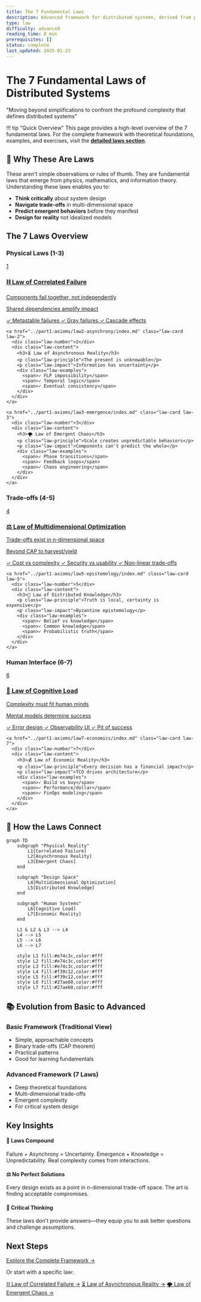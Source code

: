 ```yaml
---
title: The 7 Fundamental Laws
description: Advanced framework for distributed systems, derived from physics, mathematics, and complexity theory
type: law
difficulty: advanced
reading_time: 8 min
prerequisites: []
status: complete
last_updated: 2025-01-23
---
```


# The 7 Fundamental Laws of Distributed Systems

<div class="laws-hero">
  <p class="hero-quote">"Moving beyond simplifications to confront the profound complexity that defines distributed systems"</p>
</div>

!!! tip "Quick Overview"
    This page provides a high-level overview of the 7 fundamental laws. For the complete framework with theoretical foundations, examples, and exercises, visit the **[detailed laws section](/part1-axioms/)**.

## 🌌 Why These Are Laws

These aren't simple observations or rules of thumb. They are fundamental laws that emerge from physics, mathematics, and information theory. Understanding these laws enables you to:

- **Think critically** about system design
- **Navigate trade-offs** in multi-dimensional space
- **Predict emergent behaviors** before they manifest
- **Design for reality** not idealized models

## The 7 Laws Overview

<div class="laws-structure">
  <h3>Physical Laws (1-3)</h3>
  <div class="grid">
    <a href="../part1-axioms/law1-failure/index.md" class="law-card law-1">
      <div class="law-number">1</div>
      <div class="law-content">
        <h3>⛓️ Law of Correlated Failure</h3>
        <p class="law-principle">Components fail together, not independently</p>
        <p class="law-impact">Shared dependencies amplify impact</p>
        <div class="law-examples">
          <span>✓ Metastable failures</span>
          <span>✓ Gray failures</span>
          <span>✓ Cascade effects</span>
        </div>
      </div>
    </a>

    <a href="../part1-axioms/law2-asynchrony/index.md" class="law-card law-2">
      <div class="law-number">2</div>
      <div class="law-content">
        <h3>⏳ Law of Asynchronous Reality</h3>
        <p class="law-principle">The present is unknowable</p>
        <p class="law-impact">Information has uncertainty</p>
        <div class="law-examples">
          <span>✓ FLP impossibility</span>
          <span>✓ Temporal logic</span>
          <span>✓ Eventual consistency</span>
        </div>
      </div>
    </a>

    <a href="../part1-axioms/law3-emergence/index.md" class="law-card law-3">
      <div class="law-number">3</div>
      <div class="law-content">
        <h3>🌪️ Law of Emergent Chaos</h3>
        <p class="law-principle">Scale creates unpredictable behaviors</p>
        <p class="law-impact">Components can't predict the whole</p>
        <div class="law-examples">
          <span>✓ Phase transitions</span>
          <span>✓ Feedback loops</span>
          <span>✓ Chaos engineering</span>
        </div>
      </div>
    </a>
  </div>

  <h3>Trade-offs (4-5)</h3>
  <div class="grid">
    <a href="../part1-axioms/law4-tradeoffs/index.md" class="law-card law-4">
      <div class="law-number">4</div>
      <div class="law-content">
        <h3>⚖️ Law of Multidimensional Optimization</h3>
        <p class="law-principle">Trade-offs exist in n-dimensional space</p>
        <p class="law-impact">Beyond CAP to harvest/yield</p>
        <div class="law-examples">
          <span>✓ Cost vs complexity</span>
          <span>✓ Security vs usability</span>
          <span>✓ Non-linear trade-offs</span>
        </div>
      </div>
    </a>

    <a href="../part1-axioms/law5-epistemology/index.md" class="law-card law-5">
      <div class="law-number">5</div>
      <div class="law-content">
        <h3>🧠 Law of Distributed Knowledge</h3>
        <p class="law-principle">Truth is local, certainty is expensive</p>
        <p class="law-impact">Byzantine epistemology</p>
        <div class="law-examples">
          <span>✓ Belief vs knowledge</span>
          <span>✓ Common knowledge</span>
          <span>✓ Probabilistic truth</span>
        </div>
      </div>
    </a>
  </div>

  <h3>Human Interface (6-7)</h3>
  <div class="grid">
    <a href="../part1-axioms/law6-human-api/index.md" class="law-card law-6">
      <div class="law-number">6</div>
      <div class="law-content">
        <h3>🤯 Law of Cognitive Load</h3>
        <p class="law-principle">Complexity must fit human minds</p>
        <p class="law-impact">Mental models determine success</p>
        <div class="law-examples">
          <span>✓ Error design</span>
          <span>✓ Observability UI</span>
          <span>✓ Pit of success</span>
        </div>
      </div>
    </a>

    <a href="../part1-axioms/law7-economics/index.md" class="law-card law-7">
      <div class="law-number">7</div>
      <div class="law-content">
        <h3>💰 Law of Economic Reality</h3>
        <p class="law-principle">Every decision has a financial impact</p>
        <p class="law-impact">TCO drives architecture</p>
        <div class="law-examples">
          <span>✓ Build vs buy</span>
          <span>✓ Performance/dollar</span>
          <span>✓ FinOps modeling</span>
        </div>
      </div>
    </a>
  </div>
</div>

## 🔗 How the Laws Connect

```mermaid
graph TD
    subgraph "Physical Reality"
        L1[Correlated Failure]
        L2[Asynchronous Reality]
        L3[Emergent Chaos]
    end
    
    subgraph "Design Space"
        L4[Multidimensional Optimization]
        L5[Distributed Knowledge]
    end
    
    subgraph "Human Systems"
        L6[Cognitive Load]
        L7[Economic Reality]
    end
    
    L1 & L2 & L3 --> L4
    L4 --> L5
    L5 --> L6
    L6 --> L7
    
    style L1 fill:#e74c3c,color:#fff
    style L2 fill:#e74c3c,color:#fff
    style L3 fill:#e74c3c,color:#fff
    style L4 fill:#f39c12,color:#fff
    style L5 fill:#f39c12,color:#fff
    style L6 fill:#27ae60,color:#fff
    style L7 fill:#27ae60,color:#fff
```

## 📚 Evolution from Basic to Advanced

### Basic Framework (Traditional View)
- Simple, approachable concepts
- Binary trade-offs (CAP theorem)
- Practical patterns
- Good for learning fundamentals

### Advanced Framework (7 Laws)
- Deep theoretical foundations
- Multi-dimensional trade-offs
- Emergent complexity
- For critical system design

## Key Insights

<div class="grid">
  <div class="insight-box">
    <h4>🔄 Laws Compound</h4>
    <p>Failure + Asynchrony = Uncertainty. Emergence + Knowledge = Unpredictability. Real complexity comes from interactions.</p>
  </div>
  
  <div class="insight-box">
    <h4>⚖️ No Perfect Solutions</h4>
    <p>Every design exists as a point in n-dimensional trade-off space. The art is finding acceptable compromises.</p>
  </div>
  
  <div class="insight-box">
    <h4>🎯 Critical Thinking</h4>
    <p>These laws don't provide answers—they equip you to ask better questions and challenge assumptions.</p>
  </div>
</div>

## Next Steps

<div class="next-steps">
  <a href="../part1-axioms/index.md" class="primary-cta">
    Explore the Complete Framework →
  </a>
  
  <div class="alternative-paths">
    <p>Or start with a specific law:</p>
    <a href="../part1-axioms/law1-failure/index.md">⛓️ Law of Correlated Failure →</a>
    <a href="../part1-axioms/law2-asynchrony/index.md">⏳ Law of Asynchronous Reality →</a>
    <a href="../part1-axioms/law3-emergence/index.md">🌪️ Law of Emergent Chaos →</a>
  </div>
</div>

